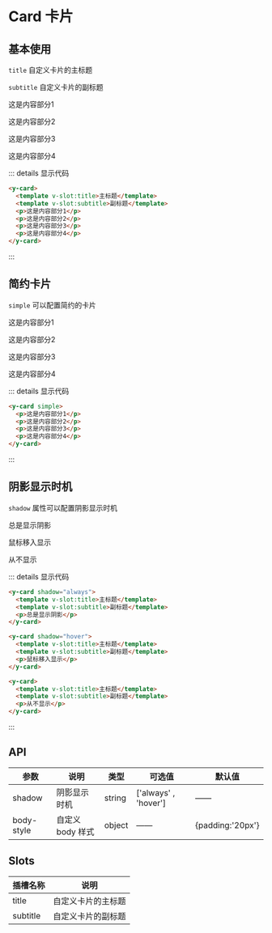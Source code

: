 # Card 卡片

## 基本使用

`title` 自定义卡片的主标题

`subtitle` 自定义卡片的副标题

<y-card>
  <template v-slot:title>主标题</template>
  <template v-slot:subtitle>副标题</template>
  <p>这是内容部分1</p>
  <p>这是内容部分2</p>
  <p>这是内容部分3</p>
  <p>这是内容部分4</p>
</y-card>

::: details 显示代码

```html
<y-card>
  <template v-slot:title>主标题</template>
  <template v-slot:subtitle>副标题</template>
  <p>这是内容部分1</p>
  <p>这是内容部分2</p>
  <p>这是内容部分3</p>
  <p>这是内容部分4</p>
</y-card>
```

:::

## 简约卡片

`simple` 可以配置简约的卡片

<y-card simple>
  <p>这是内容部分1</p>
  <p>这是内容部分2</p>
  <p>这是内容部分3</p>
  <p>这是内容部分4</p>
</y-card>

::: details 显示代码

```html
<y-card simple>
  <p>这是内容部分1</p>
  <p>这是内容部分2</p>
  <p>这是内容部分3</p>
  <p>这是内容部分4</p>
</y-card>
```

:::

## 阴影显示时机

`shadow` 属性可以配置阴影显示时机

<y-card class="y-card-item" shadow="always">
  <template v-slot:title>主标题</template>
  <template v-slot:subtitle>副标题</template>
  <p>总是显示阴影</p>
</y-card>

<y-card class="y-card-item" shadow="hover">
  <template v-slot:title>主标题</template>
  <template v-slot:subtitle>副标题</template>
  <p>鼠标移入显示</p>
</y-card>

<y-card class="y-card-item">
  <template v-slot:title>主标题</template>
  <template v-slot:subtitle>副标题</template>
  <p>从不显示</p>
</y-card>

::: details 显示代码

```html
<y-card shadow="always">
  <template v-slot:title>主标题</template>
  <template v-slot:subtitle>副标题</template>
  <p>总是显示阴影</p>
</y-card>

<y-card shadow="hover">
  <template v-slot:title>主标题</template>
  <template v-slot:subtitle>副标题</template>
  <p>鼠标移入显示</p>
</y-card>

<y-card>
  <template v-slot:title>主标题</template>
  <template v-slot:subtitle>副标题</template>
  <p>从不显示</p>
</y-card>
```

:::

## API

| 参数       | 说明             | 类型   | 可选值               | 默认值           |
| ---------- | ---------------- | ------ | -------------------- | ---------------- |
| shadow     | 阴影显示时机     | string | ['always' , 'hover'] | ——               |
| body-style | 自定义 body 样式 | object | ——                   | {padding:'20px'} |

## Slots

| 插槽名称 | 说明               |
| -------- | ------------------ |
| title    | 自定义卡片的主标题 |
| subtitle | 自定义卡片的副标题 |

<style scope>
  .y-card-item{
    margin:10px
  }
</style>
